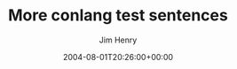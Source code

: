 ---
title: 'More conlang test sentences'
posts: 2
hash: 't262'
author: 'Jim Henry'
date: 2004-08-01T20:26:00+00:00
sources:
  - http://forums.tokipona.org/viewtopic.php%3Ft=262.html
---